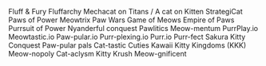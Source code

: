 Fluff & Fury
Fluffarchy
Mechacat on Titans / A cat on Kitten
StrategiCat
Paws of Power
Meowtrix
Paw Wars
Game of Meows
Empire of Paws
Purrsuit of Power
Nyanderful conquest
Pawlitics
Meow-mentum
PurrPlay.io
Meowtastic.io
Paw-pular.io
Purr-plexing.io
Purr.io
Purr-fect Sakura
Kitty Conquest
Paw-pular pals
Cat-tastic Cuties
Kawaii Kitty Kingdoms (KKK)
Meow-nopoly
Cat-aclysm
Kitty Krush
Meow-gnificent

